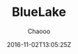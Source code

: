 ---
title: "BlueLake"
github: https://github.com/chaooo/hexo-theme-BlueLake
demo: https://chaoo.oschina.io/
author: Chaooo
ssg:
  - Hexo
cms:
  - No Cms
date: 2016-11-02T13:05:25Z
github_branch: master
---